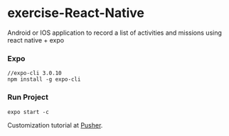 # exercise-React-Native
Android or IOS application to record a list of activities and missions using react native + expo

### Expo
```
//expo-cli 3.0.10
npm install -g expo-cli
``` 

### Run Project
```
expo start -c
````

Customization tutorial at [Pusher](https://pusher.com).
